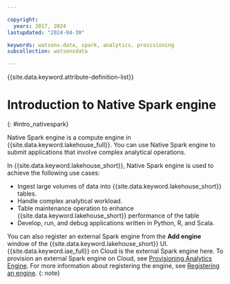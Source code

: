 ```yaml
---

copyright:
  years: 2017, 2024
lastupdated: "2024-04-30"

keywords: watsonx.data, spark, analytics, provisioning
subcollection: watsonxdata

---
```


{{site.data.keyword.attribute-definition-list}}

# Introduction to Native Spark engine
{: #intro_nativespark}

Native Spark engine is a compute engine in {{site.data.keyword.lakehouse_full}}. You can use Native Spark engine to submit applications that involve complex analytical operations.

In {{site.data.keyword.lakehouse_short}}, Native Spark engine is used to achieve the following use cases:

- Ingest large volumes of data into {{site.data.keyword.lakehouse_short}} tables.
- Handle complex analytical workload.
- Table maintenance operation to enhance {{site.data.keyword.lakehouse_short}} performance of the table
- Develop, run, and debug applications written in Python, R, and Scala.

You can also register an external Spark engine from the **Add engine** window of the {{site.data.keyword.lakehouse_short}} UI. {{site.data.keyword.iae_full}} on Cloud is the external Spark engine here. To provision an external Spark engine on Cloud, see [Provisioning Analytics Engine](watsonxdata?topic=watsonxdata-lh-provisioning-serverless). For more information about registering the engine, see [Registering an engine](watsonxdata?topic=watsonxdata-reg_engine).
{: note}
